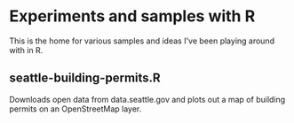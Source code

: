 # Experiments and samples with R
This is the home for various samples and ideas I've been playing around with in R. 

## seattle-building-permits.R
Downloads open data from data.seattle.gov and plots out a map of building permits on an OpenStreetMap layer. 
